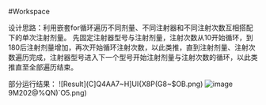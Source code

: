 #Workspace

设计思路：利用嵌套for循环遍历不同剂量、不同注射器和不同注射次数互相搭配下的单次注射剂量。
先固定注射器型号与注射剂量，注射次数从10开始循环，到180后注射剂量增加，再次开始循环注射次数，以此类推，直到注射剂量、注射次数遍历完成，注射器型号进入下一个型号开始注射剂量与注射次数的循环，以此类推直至全部遍历结束。

部分运行结果：
![Result](C]Q4AA7~H]UI{X8P(G8~$OB.png)
![image](]L5R3N[`1)9M202@%QN)`O5.png)

